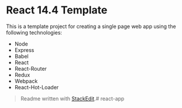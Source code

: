 React 14.4 Template
===========================
This is a template project for creating a single page web app using the following technologies:

 - Node
 - Express
 - Babel
 - React
 - React-Router
 - Redux
 - Webpack
 - React-Hot-Loader



> Readme written with [StackEdit](https://stackedit.io/).# react-app
